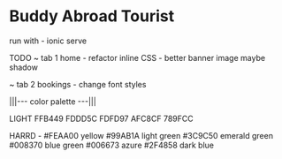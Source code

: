 
# Buddy Abroad Tourist


run with - ionic serve


TODO
~ tab 1 home
    - refactor inline CSS
    - better banner image maybe shadow

~ tab 2 bookings
    - change font styles
     



|||--- color palette ---|||

LIGHT
FFB449
FDDD5C
FDFD97
AFC8CF
789FCC

HARRD - 
#FEAA00 yellow
#99AB1A light green
#3C9C50 emerald green
#008370 blue green
#006673 azure
#2F4858 dark blue


